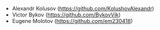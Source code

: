 - Alexandr Kolusov (https://github.com/KolushovAlexandr)
- Victor Bykov (https://github.com/BykovVik)
- Eugene Molotov (https://github.com/em230418)
